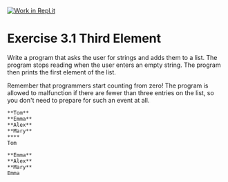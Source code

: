 [![Work in Repl.it](https://classroom.github.com/assets/work-in-replit-14baed9a392b3a25080506f3b7b6d57f295ec2978f6f33ec97e36a161684cbe9.svg)](https://classroom.github.com/online_ide?assignment_repo_id=3455050&assignment_repo_type=AssignmentRepo)
# Exercise 3.1 Third Element

Write a program that asks the user for strings and adds them to a list. The program stops reading when the user enters an empty string. The program then prints the first element of the list.

Remember that programmers start counting from zero! The program is allowed to malfunction if there are fewer than three entries on the list, so you don't need to prepare for such an event at all.

```plaintext
**Tom**
**Emma**
**Alex**
**Mary**
****
Tom
```

```plaintext
**Emma**
**Alex**
**Mary**
Emma
```
